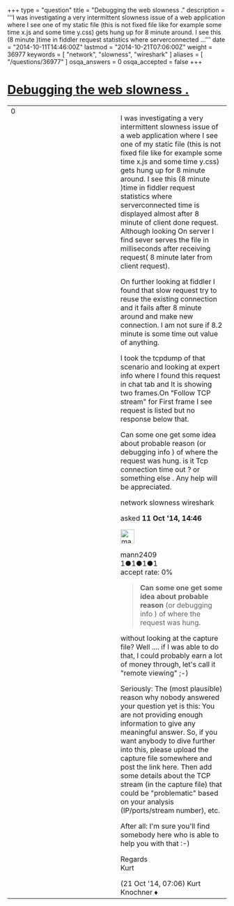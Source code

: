 +++
type = "question"
title = "Debugging the web slowness ."
description = '''I was investigating a very intermittent slowness issue of a web application where I see one of my static file (this is not fixed file like for example some time x.js and some time y.css) gets hung up for 8 minute around. I see this (8 minute )time in fiddler request statistics where serverconnected ...'''
date = "2014-10-11T14:46:00Z"
lastmod = "2014-10-21T07:06:00Z"
weight = 36977
keywords = [ "network", "slowness", "wireshark" ]
aliases = [ "/questions/36977" ]
osqa_answers = 0
osqa_accepted = false
+++

<div class="headNormal">

# [Debugging the web slowness .](/questions/36977/debugging-the-web-slowness)

</div>

<div id="main-body">

<div id="askform">

<table id="question-table" style="width:100%;"><colgroup><col style="width: 50%" /><col style="width: 50%" /></colgroup><tbody><tr class="odd"><td style="width: 30px; vertical-align: top"><div class="vote-buttons"><span id="post-36977-upvote" class="ajax-command post-vote up" rel="nofollow" title="I like this post (click again to cancel)"> </span><div id="post-36977-score" class="post-score" title="current number of votes">0</div><span id="post-36977-downvote" class="ajax-command post-vote down" rel="nofollow" title="I dont like this post (click again to cancel)"> </span> <span id="favorite-mark" class="ajax-command favorite-mark" rel="nofollow" title="mark/unmark this question as favorite (click again to cancel)"> </span><div id="favorite-count" class="favorite-count"></div></div></td><td><div id="item-right"><div class="question-body"><p>I was investigating a very intermittent slowness issue of a web application where I see one of my static file (this is not fixed file like for example some time x.js and some time y.css) gets hung up for 8 minute around. I see this (8 minute )time in fiddler request statistics where serverconnected time is displayed almost after 8 minute of client done request. Although looking On server I find sever serves the file in milliseconds after receiving request( 8 minute later from client request).</p><p>On further looking at fiddler I found that slow request try to reuse the existing connection and it fails after 8 minute around and make new connection. I am not sure if 8.2 minute is some time out value of anything.</p><p>I took the tcpdump of that scenario and looking at expert info where I found this request in chat tab and It is showing two frames.On "Follow TCP stream" for First frame I see request is listed but no response below that.</p><p>Can some one get some idea about probable reason (or debugging info ) of where the request was hung. is it Tcp connection time out ? or something else . Any help will be appreciated.</p></div><div id="question-tags" class="tags-container tags"><span class="post-tag tag-link-network" rel="tag" title="see questions tagged &#39;network&#39;">network</span> <span class="post-tag tag-link-slowness" rel="tag" title="see questions tagged &#39;slowness&#39;">slowness</span> <span class="post-tag tag-link-wireshark" rel="tag" title="see questions tagged &#39;wireshark&#39;">wireshark</span></div><div id="question-controls" class="post-controls"></div><div class="post-update-info-container"><div class="post-update-info post-update-info-user"><p>asked <strong>11 Oct '14, 14:46</strong></p><img src="https://secure.gravatar.com/avatar/4470766dea58f3c8e4726011ad32ad77?s=32&amp;d=identicon&amp;r=g" class="gravatar" width="32" height="32" alt="mann2409&#39;s gravatar image" /><p><span>mann2409</span><br />
<span class="score" title="1 reputation points">1</span><span title="1 badges"><span class="badge1">●</span><span class="badgecount">1</span></span><span title="1 badges"><span class="silver">●</span><span class="badgecount">1</span></span><span title="1 badges"><span class="bronze">●</span><span class="badgecount">1</span></span><br />
<span class="accept_rate" title="Rate of the user&#39;s accepted answers">accept rate:</span> <span title="mann2409 has no accepted answers">0%</span></p></div></div><div id="comments-container-36977" class="comments-container"><span id="37237"></span><div id="comment-37237" class="comment"><div id="post-37237-score" class="comment-score"></div><div class="comment-text"><blockquote><p><strong>Can some one get some idea about probable reason</strong> (or debugging info ) of where the request was hung.</p></blockquote><p>without looking at the capture file? Well .... if I was able to do that, I could probably earn a lot of money through, let's call it "remote viewing" ;-)</p><p>Seriously: The (most plausible) reason why nobody answered your question yet is this: You are not providing enough information to give any meaningful answer. So, if you want anybody to dive further into this, please upload the capture file somewhere and post the link here. Then add some details about the TCP stream (in the capture file) that could be "problematic" based on your analysis (IP/ports/stream number), etc.</p><p>After all: I'm sure you'll find somebody here who is able to help you with that :-)</p><p>Regards<br />
Kurt</p></div><div id="comment-37237-info" class="comment-info"><span class="comment-age">(21 Oct '14, 07:06)</span> <span class="comment-user userinfo">Kurt Knochner ♦</span></div></div></div><div id="comment-tools-36977" class="comment-tools"></div><div class="clear"></div><div id="comment-36977-form-container" class="comment-form-container"></div><div class="clear"></div></div></td></tr></tbody></table>

</div>

</div>

